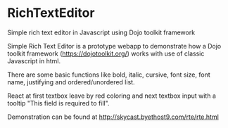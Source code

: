 # RichTextEditor
Simple rich text editor in Javascript using Dojo toolkit framework

Simple Rich Text Editor is a prototype webapp to demonstrate how a Dojo toolkit framework (https://dojotoolkit.org/) works with use of classic Javascript in html.

There are some basic functions like bold, italic, cursive, font size, font name, justifying and ordered/unordered list.

React at first textbox leave by red coloring and next textbox input with a tooltip "This field is required to fill".

Demonstration can be found at http://skycast.byethost9.com/rte/rte.html
